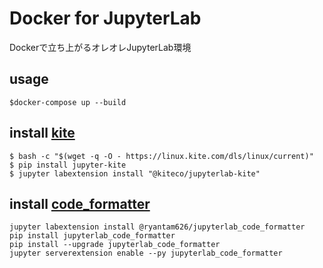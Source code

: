 # Docker for JupyterLab

Dockerで立ち上がるオレオレJupyterLab環境

## usage
```
$docker-compose up --build
```

## install [kite](https://github.com/kiteco/jupyterlab-kite)
```
$ bash -c "$(wget -q -O - https://linux.kite.com/dls/linux/current)"
$ pip install jupyter-kite
$ jupyter labextension install "@kiteco/jupyterlab-kite"
```

## install [code_formatter](https://jupyterlab-code-formatter.readthedocs.io/en/latest/installation.html#installation-step-1-installing-the-plugin-itself)

```
jupyter labextension install @ryantam626/jupyterlab_code_formatter
pip install jupyterlab_code_formatter
pip install --upgrade jupyterlab_code_formatter
jupyter serverextension enable --py jupyterlab_code_formatter
```

